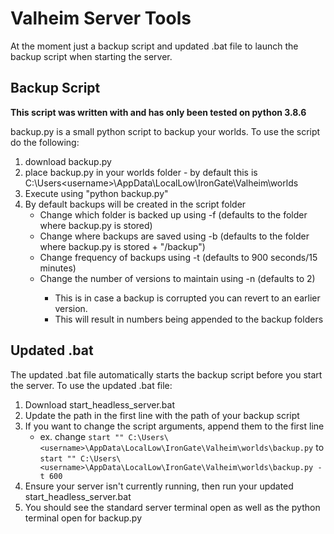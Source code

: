 # Valheim Server Tools

At the moment just a backup script and updated .bat file to launch the backup script when starting the server.

## Backup Script
**This script was written with and has only been tested on python 3.8.6**

backup.py is a small python script to backup your worlds. To use the script do the following:
1. download backup.py
2. place backup.py in your worlds folder - by default this is C:\Users\<username>\AppData\LocalLow\IronGate\Valheim\worlds
3. Execute using "python backup.py"
4. By default backups will be created in the script folder
	- Change which folder is backed up using -f <folder to backup> (defaults to the folder where backup.py is stored)
	- Change where backups are saved using -b <backup folder> (defaults to the folder where backup.py is stored + "/backup")
	- Change frequency of backups using -t <number of seconds between backups> (defaults to 900 seconds/15 minutes)
	- Change the number of versions to maintain using -n <number of versions> (defaults to 2)
		- This is in case a backup is corrupted you can revert to an earlier version.
		- This will result in numbers being appended to the backup folders


## Updated .bat
The updated .bat file automatically starts the backup script before you start the server.
To use the updated .bat file:
1. Download start_headless_server.bat
2. Update the path in the first line with the path of your backup script
3. If you want to change the script arguments, append them to the first line
	- ex. change ```start "" C:\Users\<username>\AppData\LocalLow\IronGate\Valheim\worlds\backup.py``` to ```start "" C:\Users\<username>\AppData\LocalLow\IronGate\Valheim\worlds\backup.py -t 600```
4. Ensure your server isn't currently running, then run your updated start_headless_server.bat
5. You should see the standard server terminal open as well as the python terminal open for backup.py


